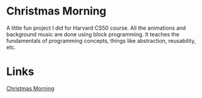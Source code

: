 # Christmas Morning

A little fun project I did for Harvard CS50 course. All the animations and background music are done using block programming.
It teaches the fundamentals of programming concepts, things like abstraction, reusability, etc.

# Links

[Christmas Morning](https://scratch.mit.edu/projects/730614611/fullscreen/)
